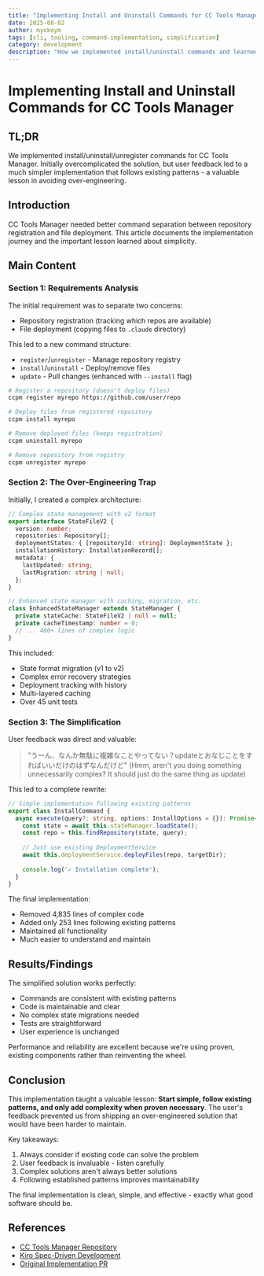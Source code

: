 ```yaml
---
title: "Implementing Install and Uninstall Commands for CC Tools Manager"
date: 2025-08-02
author: myokoym
tags: [cli, tooling, command-implementation, simplification]
category: development
description: "How we implemented install/uninstall commands and learned the value of simplicity over complexity"
---
```


# Implementing Install and Uninstall Commands for CC Tools Manager

## TL;DR

We implemented install/uninstall/unregister commands for CC Tools Manager. Initially overcomplicated the solution, but user feedback led to a much simpler implementation that follows existing patterns - a valuable lesson in avoiding over-engineering.

## Introduction

CC Tools Manager needed better command separation between repository registration and file deployment. This article documents the implementation journey and the important lesson learned about simplicity.

## Main Content

### Section 1: Requirements Analysis

The initial requirement was to separate two concerns:
- Repository registration (tracking which repos are available)
- File deployment (copying files to `.claude` directory)

This led to a new command structure:
- `register`/`unregister` - Manage repository registry
- `install`/`uninstall` - Deploy/remove files
- `update` - Pull changes (enhanced with `--install` flag)

```bash
# Register a repository (doesn't deploy files)
ccpm register myrepo https://github.com/user/repo

# Deploy files from registered repository
ccpm install myrepo

# Remove deployed files (keeps registration)
ccpm uninstall myrepo

# Remove repository from registry
ccpm unregister myrepo
```

### Section 2: The Over-Engineering Trap

Initially, I created a complex architecture:

```typescript
// Complex state management with v2 format
export interface StateFileV2 {
  version: number;
  repositories: Repository[];
  deploymentStates: { [repositoryId: string]: DeploymentState };
  installationHistory: InstallationRecord[];
  metadata: {
    lastUpdated: string;
    lastMigration: string | null;
  };
}

// Enhanced state manager with caching, migration, etc.
class EnhancedStateManager extends StateManager {
  private stateCache: StateFileV2 | null = null;
  private cacheTimestamp: number = 0;
  // ... 400+ lines of complex logic
}
```

This included:
- State format migration (v1 to v2)
- Complex error recovery strategies
- Deployment tracking with history
- Multi-layered caching
- Over 45 unit tests

### Section 3: The Simplification

User feedback was direct and valuable:
> "うーん、なんか無駄に複雑なことやってない？updateとおなじことをすればいいだけのはずなんだけど"
> (Hmm, aren't you doing something unnecessarily complex? It should just do the same thing as update)

This led to a complete rewrite:

```typescript
// Simple implementation following existing patterns
export class InstallCommand {
  async execute(query?: string, options: InstallOptions = {}): Promise<void> {
    const state = await this.stateManager.loadState();
    const repo = this.findRepository(state, query);
    
    // Just use existing DeploymentService
    await this.deploymentService.deployFiles(repo, targetDir);
    
    console.log('✓ Installation complete');
  }
}
```

The final implementation:
- Removed 4,835 lines of complex code
- Added only 253 lines following existing patterns
- Maintained all functionality
- Much easier to understand and maintain

## Results/Findings

The simplified solution works perfectly:
- Commands are consistent with existing patterns
- Code is maintainable and clear
- No complex state migrations needed
- Tests are straightforward
- User experience is unchanged

Performance and reliability are excellent because we're using proven, existing components rather than reinventing the wheel.

## Conclusion

This implementation taught a valuable lesson: **Start simple, follow existing patterns, and only add complexity when proven necessary**. The user's feedback prevented us from shipping an over-engineered solution that would have been harder to maintain.

Key takeaways:
1. Always consider if existing code can solve the problem
2. User feedback is invaluable - listen carefully
3. Complex solutions aren't always better solutions
4. Following established patterns improves maintainability

The final implementation is clean, simple, and effective - exactly what good software should be.

## References

- [CC Tools Manager Repository](https://github.com/myokoym/cc-tools-manager)
- [Kiro Spec-Driven Development](../.kiro/specs/install-uninstall-commands/)
- [Original Implementation PR](https://github.com/myokoym/cc-tools-manager/pull/X)